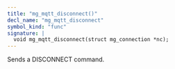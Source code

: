 ```yaml
---
title: "mg_mqtt_disconnect()"
decl_name: "mg_mqtt_disconnect"
symbol_kind: "func"
signature: |
  void mg_mqtt_disconnect(struct mg_connection *nc);
---
```


Sends a DISCONNECT command. 

